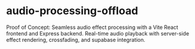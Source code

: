 # audio-processing-offload
Proof of Concept: Seamless audio effect processing with a Vite React frontend and Express backend. Real-time audio playback with server-side effect rendering, crossfading, and supabase integration.

